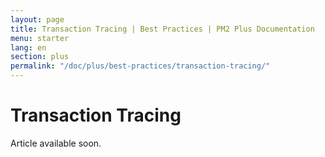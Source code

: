 ```yaml
---
layout: page
title: Transaction Tracing | Best Practices | PM2 Plus Documentation
menu: starter
lang: en
section: plus
permalink: "/doc/plus/best-practices/transaction-tracing/"
---
```


# Transaction Tracing

Article available soon.



